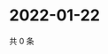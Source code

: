 # 2022-01-22

共 0 条

<!-- BEGIN WEIBO -->
<!-- 最后更新时间 Sat Jan 22 2022 14:16:35 GMT+0800 (China Standard Time) -->

<!-- END WEIBO -->
